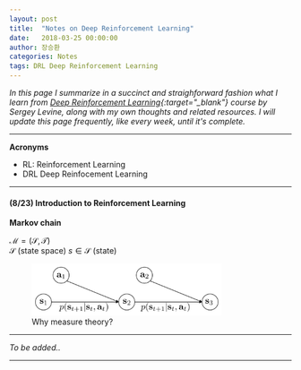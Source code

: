 ```yaml
---
layout: post
title:  "Notes on Deep Reinforcement Learning"
date:   2018-03-25 00:00:00
author: 장승환
categories: Notes
tags: DRL Deep Reinforcement Learning
---
```


*In this page I summarize in a succinct and straighforward fashion what I learn from [Deep Reinforcement Learning](https://www.youtube.com/playlist?list=PLkFD6_40KJIznC9CDbVTjAF2oyt8_VAe3){:target="_blank"} course by Sergey Levine, along with my own thoughts and related resources.*
*I will update this page frequently, like every week, until it's complete.*

---

**Acronyms**
* RL: Reinforcement Learning
* DRL Deep Reinfocement Learning

---

#### (8/23) Introduction to Reinforcement Learning

**Markov chain**

$\mathscr{M} = (\mathscr{S}, \mathscr{T})$  
$\mathscr{S}$ (state space)
$s \in \mathscr{S}$ (state)
<figure>
<img src="/assets/pics/drl/pgm-mdp.png" alt="Why measure" style="width: 80%; height: 80%">
<figcaption>Why measure theory?
</figcaption>
</figure>



---

$$ $$

*To be added..*

---


